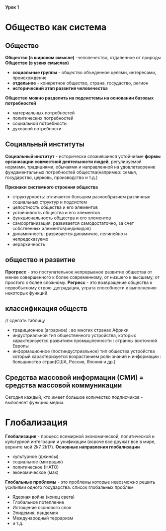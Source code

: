 **Урок 1**
# Общество как система


## Общество


**Общество (в широком смысле)** -человечество, отдаленное от природы **Общество (в узких смыслах)**

- **социальные группы** - общество объеденное целями, интересами, происхождение
- **отдельное** - конкретное общество, страна, госудаство, регион
- **исторический этап развития человечества**

**Общество можно разделить на подсистемы на основании базовых потребностей**

- материальных потребностей
- политических потребностей
- социальной потребности
- духовной потребности

## Социальный институты

**Социальный институт** - исторически сложившиеся устойчивые **формы организации совместной деятельности людей**, регулируемой нормами, традициями, обычаями и направленной на удовлетворение фундаментальных потребностей общества(например: семья, государство, церковь, производство и т.д.)

**Признаки системного строения общества**

- структурность: отличается большим разнообразием различных социальных структур и подсистем
- целостность общества и его элементов
- устойчивость общества и его элементов
- функциональность общества и его элементов
- самоорганизация: развивается самодостаточно, за счет собственных элементов(индивидов)
- динамичность: развивается динамично, нелинейно и непредсказуемо
- иерархичность

## общество и развитие

**Прогресс** - это поступательное непрерывное развитие общества от менее совершенного к более современному, от низшего к высшему, от простого к более сложному. **Регресс** - это возвращение общества к  первобытному строю ,деградация, утрата способности к выполнению некоторых функций.

## классификация обществ

// сделать таблицу

- традиционное (аграрное) : во многих странах Африки
- индустриальной тип общественного устройства, которых характеризуется развитием промышленности : странны восточной Европы
- информационное (постиндустриальное) тип общества устройства который характеризуется возрастанием роли знаний и информации : большинство стран(США, Россия, Япония и др.)

## Средства массовой информации (СМИ) = средства массовой коммуникации

Сегодня каждый, кто имеет большое количество подписчиков - выполняет функцию медиа.

# Глобализация

**Глобализация** - процесс всемирной экономической, политической и культурной интеграции и унификации (короче все дружат все в мире, верните мой 2k7 2k17). **Основные направления глобализации**

- культурное (джинсы)
- социальное (миграция)
- политическое (НАТО)
- экономическое (мак)

**Глобальные проблемы** - это проблемы которые невозможно решить усилиями одного государства. список глобальных проблем

- Ядерная война (конец света)
- Глобальное потепление
- Истощение озонового слоя
- Эпидемия, пандемия
- Международный терраризм
- и т.д.